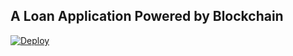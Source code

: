 

## A Loan Application Powered by Blockchain

[![Deploy](https://www.herokucdn.com/deploy/button.svg)](https://heroku.com/deploy)
